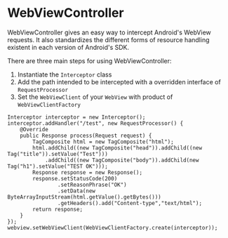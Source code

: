 # WebViewController
WebViewController gives an easy way to intercept Android's WebView requests. It also standardizes the different forms of resource handling existent in each version of Android's SDK.

There are three main steps for using WebViewController:

1. Instantiate the `Interceptor` class
2. Add the path intended to be intercepted with a overridden interface of `RequestProcessor`
3. Set the `WebViewClient` of your `WebView` with product of `WebViewClientFactory`

```
Interceptor interceptor = new Interceptor();
interceptor.addHandler("/test", new RequestProcessor() {
	@Override
	public Response process(Request request) {
		TagComposite html = new TagComposite("html");
		html.addChild((new TagComposite("head")).addChild((new Tag("title")).setValue("Test")))
			.addChild((new TagComposite("body")).addChild(new Tag("h1").setValue("TEST OK")));
		Response response = new Response();
		response.setStatusCode(200)
				.setReasonPhrase("OK")
				.setData(new ByteArrayInputStream(html.getValue().getBytes()))
				.getHeaders().add("Content-type","text/html");
		return response;
	}
});
webview.setWebViewClient(WebViewClientFactory.create(interceptor));
```


